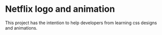 # Netflix logo and animation

This project has the intention to help developers from learning css designs and animations.
